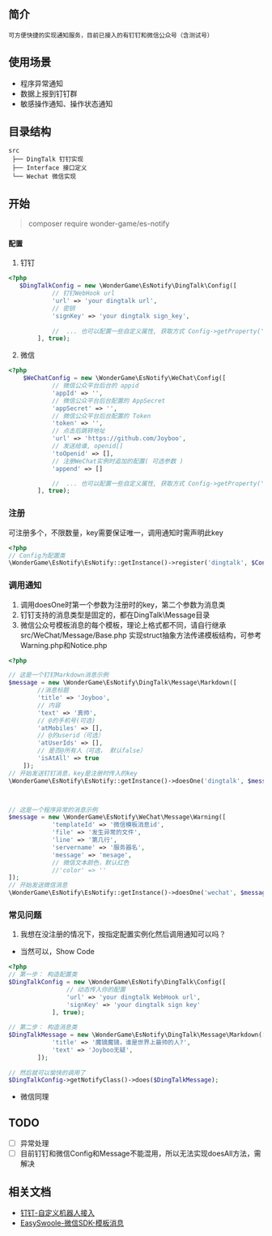 ## 简介

    可方便快捷的实现通知服务，目前已接入的有钉钉和微信公众号（含测试号）



## 使用场景

- 程序异常通知
- 数据上报到钉钉群
- 敏感操作通知、操作状态通知

## 目录结构

    src
     ├── DingTalk 钉钉实现
     ├── Interface 接口定义
     └── Wechat 微信实现

## 开始

> composer require wonder-game/es-notify

#### 配置

1. 钉钉

```php
<?php
   $DingTalkConfig = new \WonderGame\EsNotify\DingTalk\Config([
            // 钉钉WebHook url
            'url' => 'your dingtalk url',
            // 密钥
            'signKey' => 'your dingtalk sign_key',
            
            //  ... 也可以配置一些自定义属性, 获取方式 Config->getProperty('xx')
        ], true);
```

2. 微信

```php
<?php
    $WeChatConfig = new \WonderGame\EsNotify\WeChat\Config([
            // 微信公众平台后台的 appid
            'appId' => '',
            // 微信公众平台后台配置的 AppSecret
            'appSecret' => '',
            // 微信公众平台后台配置的 Token
            'token' => '',
            // 点击后跳转地址
            'url' => 'https://github.com/Joyboo',
            // 发送给谁, openid[]
            'toOpenid' => [],
            // 注册WeChat实例时追加的配置( 可选参数 )
            'append' => []

            //  ... 也可以配置一些自定义属性, 获取方式 Config->getProperty('xx')
        ], true);
```

### 注册

可注册多个，不限数量，key需要保证唯一，调用通知时需声明此key

```php
<?php
// Config为配置类
\WonderGame\EsNotify\EsNotify::getInstance()->register('dingtalk', $Config);
```



### 调用通知

1. 调用doesOne时第一个参数为注册时的key，第二个参数为消息类
2. 钉钉支持的消息类型是固定的，都在DingTalk\Message目录
3. 微信公众号模板消息的每个模板，理论上格式都不同，请自行继承src/WeChat/Message/Base.php 实现struct抽象方法传递模板结构，可参考Warning.php和Notice.php

```php
<?php

// 这是一个钉钉Markdown消息示例
$message = new \WonderGame\EsNotify\DingTalk\Message\Markdown([
        //消息标题
        'title' => 'Joyboo', 
        // 内容
        'text' => '真帅',
        // @的手机号(可选)
        'atMobiles' => [],
        // @的userid（可选）
        'atUserIds' => [],
        // 是否@所有人（可选， 默认false）
        'isAtAll' => true
    ]);
// 开始发送钉钉消息，key是注册时传入的key
\WonderGame\EsNotify\EsNotify::getInstance()->doesOne('dingtalk', $message);



// 这是一个程序异常的消息示例
$message = new \WonderGame\EsNotify\WeChat\Message\Warning([
            'templateId' => '微信模板消息id',
            'file' => '发生异常的文件',
            'line' => '第几行',
            'servername' => '服务器名',
            'message' => 'mesage',
            // 微信文本颜色，默认红色
            //'color' => ''
]);
// 开始发送微信消息
\WonderGame\EsNotify\EsNotify::getInstance()->doesOne('wechat', $message);

```

### 常见问题

1. 我想在没注册的情况下，按指定配置实例化然后调用通知可以吗？

- 当然可以，Show Code

```php
<?php
// 第一步： 构造配置类
$DingTalkConfig = new \WonderGame\EsNotify\DingTalk\Config([
                // 动态传入你的配置
                'url' => 'your dingtalk WebHook url',
                'signKey' => 'your dingtalk sign key'
            ], true);
         
// 第二步： 构造消息类
$DingTalkMessage = new \WonderGame\EsNotify\DingTalk\Message\Markdown([
            'title' => '魔镜魔镜，谁是世界上最帅的人?',
            'text' => 'Joyboo无疑',
        ]);
        
// 然后就可以愉快的调用了
$DingTalkConfig->getNotifyClass()->does($DingTalkMessage);

```

- 微信同理

## TODO

- [ ] 异常处理
- [ ] 目前钉钉和微信Config和Message不能混用，所以无法实现doesAll方法，需解决

## 相关文档

- [钉钉-自定义机器人接入](https://open.dingtalk.com/document/group/custom-robot-access)
- [EasySwoole-微信SDK-模板消息](http://www.easyswoole.com/Components/WeChat2.x/officialAccount/templateMessage.html)

